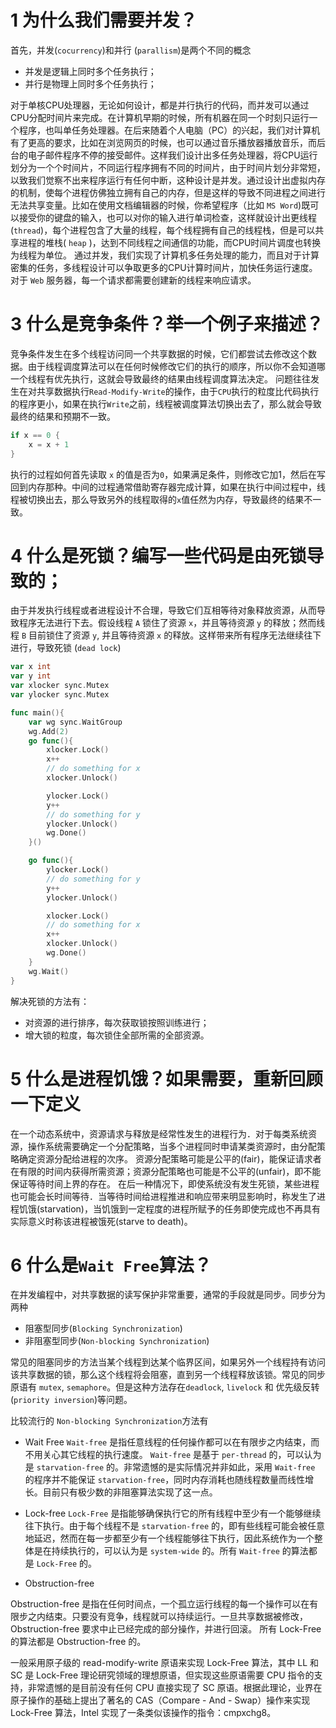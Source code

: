 # 1 为什么我们需要并发？

首先，并发(`cocurrency`)和并行 (`parallism`)是两个不同的概念

- 并发是逻辑上同时多个任务执行；
- 并行是物理上同时多个任务执行；

对于单核CPU处理器，无论如何设计，都是并行执行的代码，而并发可以通过CPU分配时间片来完成。在计算机早期的时候，所有机器在同一个时刻只运行一个程序，也叫单任务处理器。在后来随着个人电脑（PC）的兴起，我们对计算机有了更高的要求，比如在浏览网页的时候，也可以通过音乐播放器播放音乐，而后台的电子邮件程序不停的接受邮件。这样我们设计出多任务处理器，将CPU运行划分为一个个时间片，不同运行程序拥有不同的时间片，由于时间片划分非常短，以致我们觉察不出来程序运行有任何中断，这种设计是并发。通过设计出虚拟内存的机制，使每个进程仿佛独立拥有自己的内存，但是这样的导致不同进程之间进行无法共享变量。比如在使用文档编辑器的时候，你希望程序（比如 `MS Word`)既可以接受你的键盘的输入，也可以对你的输入进行单词检查，这样就设计出更线程(`thread`)，每个进程包含了大量的线程，每个线程拥有自己的线程栈，但是可以共享进程的堆栈( `heap` )，达到不同线程之间通信的功能，而CPU时间片调度也转换为线程为单位。
通过并发，我们实现了计算机多任务处理的能力，而且对于计算密集的任务，多线程设计可以争取更多的CPU计算时间片，加快任务运行速度。对于 `Web` 服务器，每一个请求都需要创建新的线程来响应请求。

# 3 什么是竞争条件？举一个例子来描述？

竞争条件发生在多个线程访问同一个共享数据的时候，它们都尝试去修改这个数据。由于线程调度算法可以在任何时候修改它们的执行的顺序，所以你不会知道哪一个线程有优先执行，这就会导致最终的结果由线程调度算法决定。
问题往往发生在对共享数据执行`Read-Modify-Write`的操作，由于`CPU`执行的粒度比代码执行的程序更小，如果在执行`Write`之前，线程被调度算法切换出去了，那么就会导致最终的结果和预期不一致。

```go
if x == 0 {
    x = x + 1
}
```

执行的过程如何首先读取 `x` 的值是否为`0`，如果满足条件，则修改它加1，然后在写回到内存那种。中间的过程通常借助寄存器完成计算，如果在执行中间过程中，线程被切换出去，那么导致另外的线程取得的`x`值任然为内存，导致最终的结果不一致。


# 4 什么是死锁？编写一些代码是由死锁导致的；

由于并发执行线程或者进程设计不合理，导致它们互相等待对象释放资源，从而导致程序无法进行下去。假设线程 `A` 锁住了资源 `x`，并且等待资源 `y`
的释放；然而线程 `B` 目前锁住了资源 `y`, 并且等待资源 `x` 的释放。这样带来所有程序无法继续往下进行，导致死锁 (`dead lock`)

```go
var x int
var y int
var xlocker sync.Mutex
var ylocker sync.Mutex

func main(){
    var wg sync.WaitGroup
    wg.Add(2)
    go func(){
        xlocker.Lock()
        x++
        // do something for x
        xlocker.Unlock()

        ylocker.Lock()
        y++
        // do something for y
        ylocker.Unlock()
        wg.Done()
    }()

    go func(){
        ylocker.Lock()
        // do something for y
        y++
        ylocker.Unlock()

        xlocker.Lock()
        // do something for x
        x++
        xlocker.Unlock()
        wg.Done()
    }
    wg.Wait()
}
```

解决死锁的方法有：

- 对资源的进行排序，每次获取锁按照训练进行；
- 增大锁的粒度，每次锁住全部所需的全部资源。

# 5 什么是进程饥饿？如果需要，重新回顾一下定义

在一个动态系统中，资源请求与释放是经常性发生的进程行为．对于每类系统资源，操作系统需要确定一个分配策略，当多个进程同时申请某类资源时，由分配策略确定资源分配给进程的次序。 资源分配策略可能是公平的(fair)，能保证请求者在有限的时间内获得所需资源；资源分配策略也可能是不公平的(unfair)，即不能保证等待时间上界的存在。 在后一种情况下，即使系统没有发生死锁，某些进程也可能会长时间等待．当等待时间给进程推进和响应带来明显影响时，称发生了进程饥饿(starvation)，当饥饿到一定程度的进程所赋予的任务即使完成也不再具有实际意义时称该进程被饿死(starve to death)。

# 6 什么是`Wait Free`算法？

在并发编程中，对共享数据的读写保护非常重要，通常的手段就是同步。同步分为两种

- 阻塞型同步(`Blocking Synchronization`)
- 非阻塞型同步(`Non-blocking Synchronization`)

常见的阻塞同步的方法当某个线程到达某个临界区间，如果另外一个线程持有访问该共享数据的锁，那么这个线程将会阻塞，直到另一个线程释放该锁。常见的同步原语有 `mutex`, `semaphore`。但是这种方法存在`deadlock`, `livelock` 和 优先级反转 (`priority inversion`)等问题。

比较流行的 `Non-blocking Synchronization`方法有

- Wait Free
`Wait-free` 是指任意线程的任何操作都可以在有限步之内结束，而不用关心其它线程的执行速度。 `Wait-free` 是基于 `per-thread` 的，可以认为是 `starvation-free` 的。非常遗憾的是实际情况并非如此，采用 `Wait-free` 的程序并不能保证 `starvation-free`，同时内存消耗也随线程数量而线性增长。目前只有极少数的非阻塞算法实现了这一点。

- Lock-free
`Lock-Free` 是指能够确保执行它的所有线程中至少有一个能够继续往下执行。由于每个线程不是 `starvation-free` 的，即有些线程可能会被任意地延迟，然而在每一步都至少有一个线程能够往下执行，因此系统作为一个整体是在持续执行的，可以认为是 `system-wide` 的。所有 `Wait-free` 的算法都是 `Lock-Free` 的。

- Obstruction-free

Obstruction-free 是指在任何时间点，一个孤立运行线程的每一个操作可以在有限步之内结束。只要没有竞争，线程就可以持续运行。一旦共享数据被修改，Obstruction-free 要求中止已经完成的部分操作，并进行回滚。 所有 Lock-Free 的算法都是 Obstruction-free 的。

一般采用原子级的 read-modify-write 原语来实现 Lock-Free 算法，其中 LL 和 SC 是 Lock-Free 理论研究领域的理想原语，但实现这些原语需要 CPU 指令的支持，非常遗憾的是目前没有任何 CPU 直接实现了 SC 原语。根据此理论，业界在原子操作的基础上提出了著名的 CAS（Compare - And - Swap）操作来实现 Lock-Free 算法，Intel 实现了一条类似该操作的指令：cmpxchg8。